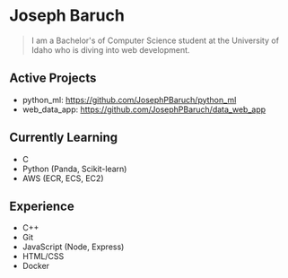# Joseph Baruch
> I am a Bachelor's of Computer Science student at the University of Idaho who is diving into web development.

## Active Projects
- python_ml: https://github.com/JosephPBaruch/python_ml
- web_data_app: https://github.com/JosephPBaruch/data_web_app

## Currently Learning
- C
- Python (Panda, Scikit-learn)
- AWS (ECR, ECS, EC2)

## Experience
- C++
- Git
- JavaScript (Node, Express)
- HTML/CSS
- Docker
